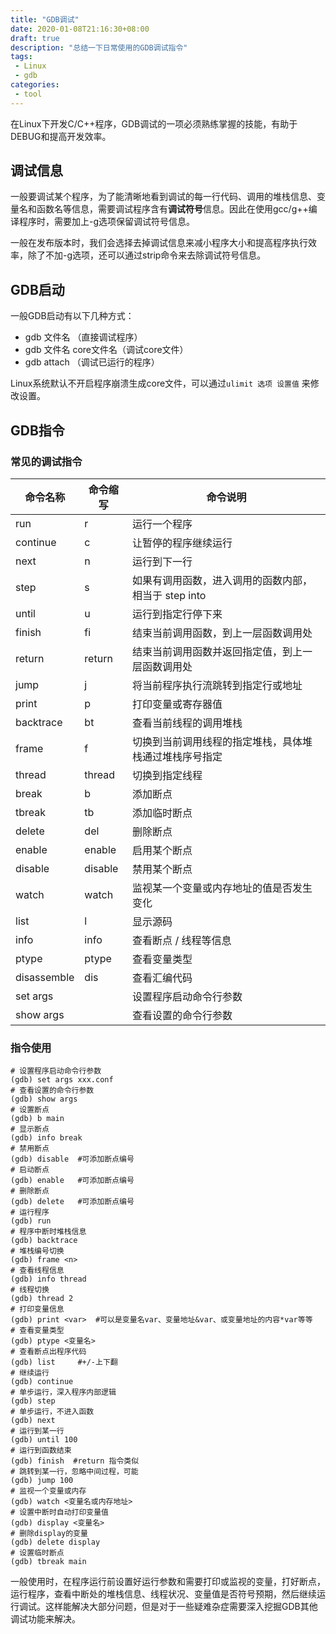 ```yaml
---
title: "GDB调试"
date: 2020-01-08T21:16:30+08:00
draft: true
description: "总结一下日常使用的GDB调试指令"
tags: 
 - Linux
 - gdb
categories: 
 - tool
---
```






在Linux下开发C/C++程序，GDB调试的一项必须熟练掌握的技能，有助于DEBUG和提高开发效率。

 <!--more-->

## 调试信息

​	一般要调试某个程序，为了能清晰地看到调试的每一行代码、调用的堆栈信息、变量名和函数名等信息，需要调试程序含有**调试符号**信息。因此在使用gcc/g++编译程序时，需要加上-g选项保留调试符号信息。

​	一般在发布版本时，我们会选择去掉调试信息来减小程序大小和提高程序执行效率，除了不加-g选项，还可以通过strip命令来去除调试符号信息。

## GDB启动

一般GDB启动有以下几种方式：

* gdb 文件名 （直接调试程序）
* gdb 文件名 core文件名（调试core文件）
* gdb attach <pid>  （调试已运行的程序）

Linux系统默认不开启程序崩溃生成core文件，可以通过`ulimit 选项 设置值` 来修改设置。 

## GDB指令

### 常见的调试指令

| 命令名称    | 命令缩写 | **命令说明**                                           |
| ----------- | -------- | ------------------------------------------------------ |
| run         | r        | 运行一个程序                                           |
| continue    | c        | 让暂停的程序继续运行                                   |
| next        | n        | 运行到下一行                                           |
| step        | s        | 如果有调用函数，进入调用的函数内部，相当于 step into   |
| until       | u        | 运行到指定行停下来                                     |
| finish      | fi       | 结束当前调用函数，到上一层函数调用处                   |
| return      | return   | 结束当前调用函数并返回指定值，到上一层函数调用处       |
| jump        | j        | 将当前程序执行流跳转到指定行或地址                     |
| print       | p        | 打印变量或寄存器值                                     |
| backtrace   | bt       | 查看当前线程的调用堆栈                                 |
| frame       | f        | 切换到当前调用线程的指定堆栈，具体堆栈通过堆栈序号指定 |
| thread      | thread   | 切换到指定线程                                         |
| break       | b        | 添加断点                                               |
| tbreak      | tb       | 添加临时断点                                           |
| delete      | del      | 删除断点                                               |
| enable      | enable   | 启用某个断点                                           |
| disable     | disable  | 禁用某个断点                                           |
| watch       | watch    | 监视某一个变量或内存地址的值是否发生变化               |
| list        | l        | 显示源码                                               |
| info        | info     | 查看断点 / 线程等信息                                  |
| ptype       | ptype    | 查看变量类型                                           |
| disassemble | dis      | 查看汇编代码                                           |
| set args    |          | 设置程序启动命令行参数                                 |
| show args   |          | 查看设置的命令行参数                                   |

### 指令使用

```shell
# 设置程序启动命令行参数
(gdb) set args xxx.conf
# 查看设置的命令行参数
(gdb) show args
# 设置断点
(gdb) b main
# 显示断点
(gdb) info break
# 禁用断点
(gdb) disable  #可添加断点编号
# 启动断点
(gdb) enable   #可添加断点编号
# 删除断点
(gdb) delete   #可添加断点编号
# 运行程序
(gdb) run
# 程序中断时堆栈信息
(gdb) backtrace
# 堆栈编号切换
(gdb) frame <n>
# 查看线程信息
(gdb) info thread
# 线程切换
(gdb) thread 2
# 打印变量信息
(gdb) print <var>  #可以是变量名var、变量地址&var、或变量地址的内容*var等等
# 查看变量类型
(gdb) ptype <变量名>
# 查看断点出程序代码
(gdb) list     #+/-上下翻
# 继续运行
(gdb) continue
# 单步运行，深入程序内部逻辑
(gdb) step
# 单步运行，不进入函数
(gdb) next
# 运行到某一行
(gdb) until 100
# 运行到函数结束
(gdb) finish  #return 指令类似
# 跳转到某一行，忽略中间过程，可能
(gdb) jump 100
# 监视一个变量或内存
(gdb) watch <变量名或内存地址>
# 设置中断时自动打印变量值
(gdb) display <变量名>
# 删除display的变量
(gdb) delete display
# 设置临时断点
(gdb) tbreak main
```

一般使用时，在程序运行前设置好运行参数和需要打印或监视的变量，打好断点，运行程序，查看中断处的堆栈信息、线程状况、变量值是否符号预期，然后继续运行调试。这样能解决大部分问题，但是对于一些疑难杂症需要深入挖掘GDB其他调试功能来解决。

